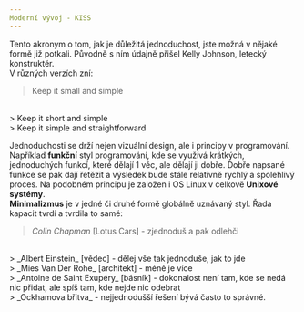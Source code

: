 ```yaml
---
Moderní vývoj - KISS
---
```


Tento akronym o tom, jak je důležitá jednoduchost, jste možná v nějaké formě již potkali. Původně s ním údajně přišel Kelly Johnson, letecký konstruktér.
<br>
V různých verzích zní:
> Keep it small and simple
<br>
> Keep it short and simple
<br>
> Keep it simple and straightforward

Jednoduchosti se drží nejen vizuální design, ale i principy v programování. Například **funkční** styl programování, kde se využívá krátkých, jednoduchých funkcí, které dělají 1 věc, ale dělají ji dobře. Dobře napsané funkce se pak dají řetězit a výsledek bude stále relativně rychlý a spolehlivý proces. Na podobném principu je založen i OS Linux v celkově **Unixové systémy**.
<br>
**Minimalizmus** je v jedné či druhé formě globálně uznávaný styl. Řada kapacit tvrdí a tvrdila to samé:
<br>
> _Colin Chapman_ [Lotus Cars] - zjednoduš a pak odlehči
<br>
> _Albert Einstein_ [vědec] - dělej vše tak jednoduše, jak to jde
<br>
> _Mies Van Der Rohe_ [architekt] - méně je více
<br>
> _Antoine de Saint Exupéry_ [básník] - dokonalost není tam, kde se nedá nic přidat, ale spíš tam, kde nejde nic odebrat
<br>
> _Ockhamova břitva_ - nejjednodušší řešení bývá často to správné.